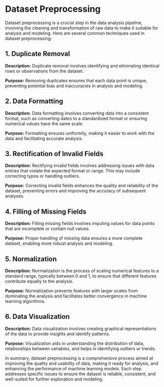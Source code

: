 # Dataset Preprocessing

Dataset preprocessing is a crucial step in the data analysis pipeline, involving the cleaning and transformation of raw data to make it suitable for analysis and modeling. Here are several common techniques used in dataset preprocessing:

## 1. Duplicate Removal

**Description:** Duplicate removal involves identifying and eliminating identical rows or observations from the dataset.

**Purpose:** Removing duplicates ensures that each data point is unique, preventing potential bias and inaccuracies in analysis and modeling.

## 2. Data Formatting

**Description:** Data formatting involves converting data into a consistent format, such as converting dates to a standardized format or ensuring numerical values have the same scale.

**Purpose:** Formatting ensures uniformity, making it easier to work with the data and facilitating accurate analysis.

## 3. Rectification of Invalid Fields

**Description:** Rectifying invalid fields involves addressing issues with data entries that violate the expected format or range. This may include correcting typos or handling outliers.

**Purpose:** Correcting invalid fields enhances the quality and reliability of the dataset, preventing errors and improving the accuracy of subsequent analyses.

## 4. Filling of Missing Fields

**Description:** Filling missing fields involves imputing values for data points that are incomplete or contain null values.

**Purpose:** Proper handling of missing data ensures a more complete dataset, enabling more robust analysis and modeling.

## 5. Normalization

**Description:** Normalization is the process of scaling numerical features to a standard range, typically between 0 and 1, to ensure that different features contribute equally to the analysis.

**Purpose:** Normalization prevents features with larger scales from dominating the analysis and facilitates better convergence in machine learning algorithms.

## 6. Data Visualization

**Description:** Data visualization involves creating graphical representations of the data to provide insights and identify patterns.

**Purpose:** Visualization aids in understanding the distribution of data, relationships between variables, and helps in identifying outliers or trends.

In summary, dataset preprocessing is a comprehensive process aimed at improving the quality and usability of data, making it ready for analysis, and enhancing the performance of machine learning models. Each step addresses specific issues to ensure the dataset is reliable, consistent, and well-suited for further exploration and modeling.
